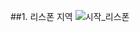 ##1. 리스폰 지역
![시작_리스폰](https://user-images.githubusercontent.com/97296843/150549858-9db8f73e-0f2c-4576-8cd6-a38a302d6b43.png)


